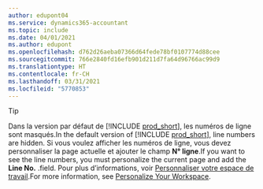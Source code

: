 ```yaml
---
author: edupont04
ms.service: dynamics365-accountant
ms.topic: include
ms.date: 04/01/2021
ms.author: edupont
ms.openlocfilehash: d762d26aeba07366d64fede78bf0107774d88cee
ms.sourcegitcommit: 766e2840fd16efb901d211d7fa64d96766ac99d9
ms.translationtype: HT
ms.contentlocale: fr-CH
ms.lasthandoff: 03/31/2021
ms.locfileid: "5770853"
---
```

> [!TIP]
> <span data-ttu-id="5ceb8-101">Dans la version par défaut de [!INCLUDE [prod_short](prod_short.md)], les numéros de ligne sont masqués.</span><span class="sxs-lookup"><span data-stu-id="5ceb8-101">In the default version of [!INCLUDE [prod_short](prod_short.md)], line numbers are hidden.</span></span> <span data-ttu-id="5ceb8-102">Si vous voulez afficher les numéros de ligne, vous devez personnaliser la page actuelle et ajouter le champ **N° ligne**.</span><span class="sxs-lookup"><span data-stu-id="5ceb8-102">If you want to see the line numbers, you must personalize the current page and add the **Line No.**</span></span> <span data-ttu-id="5ceb8-103">.</span><span class="sxs-lookup"><span data-stu-id="5ceb8-103">field.</span></span> <span data-ttu-id="5ceb8-104">Pour plus d’informations, voir [Personnaliser votre espace de travail](../ui-personalization-user.md#to-start-personalizing-a-page-through-the-personalizing-banner).</span><span class="sxs-lookup"><span data-stu-id="5ceb8-104">For more information, see [Personalize Your Workspace](../ui-personalization-user.md#to-start-personalizing-a-page-through-the-personalizing-banner).</span></span>  
